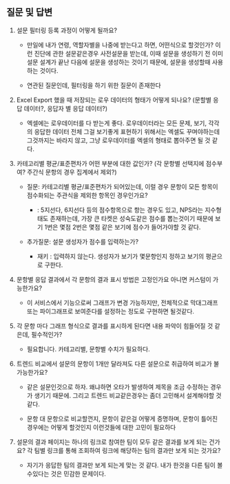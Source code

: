 ## 질문 및 답변

1. 설문 필터링 등록 과정이 어떻게 될까요?

   - 만일에 내가 연령, 역할자별을 나중에 받는다고 하면, 어떤식으로 할것인가? 이런 진단에 관한 설문같은경우 사전설문을 받는데, 이때 설문을 생성하기 전 이미 설문 설계가 끝난 다음에 설문을 생성하는 것이기 때문에, 설문을 생성할때 사용하는 것이다.

   - 연관된 질문인데, 필터링을 하기 위한 질문이 존재한다

     

2. Excel Export 했을 때 저장되는 로우 데이터의 형태가 어떻게 되나요? (문할별 응답 데이터?, 응답자 별 응답 데이터?)

   - 엑셀에는 로우데이터를 다 받는게 좋다. 로우데이터라는 모든 문제, 보기, 각각의 응답한 데이터 전체 그걸 보기좋게 표현하기 위해서는 엑셀도 꾸며야하는데 그것까지는 바라지 않고, 그냥 로우데이터를 엑셀의 형태로 뽑아주면 될 것 같다.

     

3. 카테고리별 평균/표준편차가 어떤 부분에 대한 값인가? (각 문항별 선택지에 점수부여? 주간식 문항의 경우 집계에서 제외?)

   - 질문: 카테고리별 평균/표준편차가 되어있는데, 이럴 경우 문항이 모든 항목이 점수화되는 주관식을 제외한 항목인 경우인가요?

     - : 5지선다, 6지선다 등의 점수항목으로 항는 경우도 있고, NPS라는 지수형태도 존재하는데, 가장 큰 타켓은 성숙도같은 점수를 뽑는것이기 때문에 보기 1번은 몇점 2번은 몇점 같은 보기에 점수가 들어가야할 것 같다.

   - 추가질문: 설문 생성자가 점수를 입력하는가?

     - 재키 : 입력하지 않는다. 생성자가 보기가 몇문항인지 정하고 보기의 평균으로 구한다.

     

4. 문항별 응답 결과에서 각 문항의 결과 표시 방법은 고정인가요 아니면 커스텀이 가능한가요?

   - 이 서비스에서 기능으로써 그래프가 변경 가능하지만, 전체적으로 막대그래프 또는 파이그래프로 보여준다를 설정하는 정도로 구현하면 될것같다.

     

5. 각 문항 마다 그래프 형식으로 결과를 표시하게 된다면 내용 파악이 힘들어질 것 같은데, 필수적인가?

   - 필요합니다. 카테고리별, 문항별 수치가 필요하다.

     

6. 트렌드 비교에서 설문의 문항이 1개만 달라져도 다른 설문으로 취급하여 비교가 불가능한가요?

   - 같은 설문인것으로 하자. 왜냐하면 오타가 발생하여 제목을 조금 수정하는 경우가 생기기 때문에. 그리고 트렌드 비교같은경우는 좀더 고민해서 설계해야할 것 같다.

   - 문항 대 문항으로 비교할껀지, 문항이 같은걸 어떻게 증명하며, 문항이 틀어진 경우에는 어떻게 할것인지 이런것들에 대한 고민이 필요하다

     

7. 설문의 결과 페이지는 하나의 링크로 참여한 팀이 모두 같은 결과를 보게 되는 건가요? 각 팀별 링크를 통해 조회하여 링크에 해당하는 팀의 결과만 보게 되는 것가요?

   - 자기가 응답한 팀의 결과만 보게 되는게 맞는 것 같다. 내가 한것을 다른 팀이 볼수있다는 것은 민감한 문제이다.

   